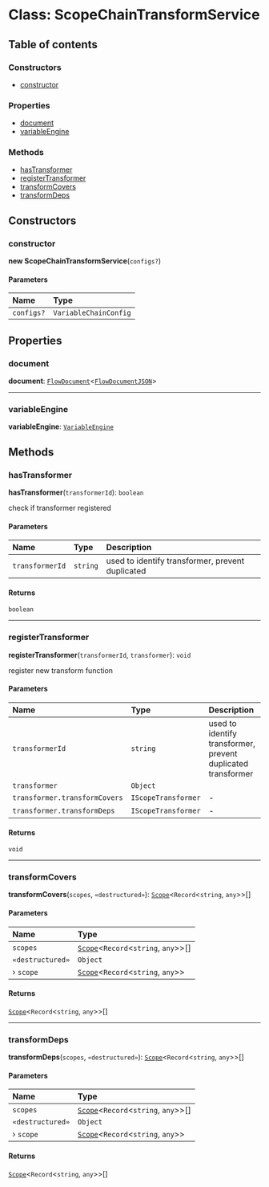 # Class: ScopeChainTransformService

## Table of contents

### Constructors

* [constructor](/auto-docs/editor/classes/ScopeChainTransformService.md#constructor)

### Properties

* [document](/auto-docs/editor/classes/ScopeChainTransformService.md#document)
* [variableEngine](/auto-docs/editor/classes/ScopeChainTransformService.md#variableengine)

### Methods

* [hasTransformer](/auto-docs/editor/classes/ScopeChainTransformService.md#hastransformer)
* [registerTransformer](/auto-docs/editor/classes/ScopeChainTransformService.md#registertransformer)
* [transformCovers](/auto-docs/editor/classes/ScopeChainTransformService.md#transformcovers)
* [transformDeps](/auto-docs/editor/classes/ScopeChainTransformService.md#transformdeps)

## Constructors

### constructor

**new ScopeChainTransformService**(`configs?`)

#### Parameters

| Name | Type |
| :------ | :------ |
| `configs?` | `VariableChainConfig` |

## Properties

### document

**document**: [`FlowDocument`](/auto-docs/editor/classes/FlowDocument.md)<[`FlowDocumentJSON`](/auto-docs/editor/types/FlowDocumentJSON.md)>

***

### variableEngine

**variableEngine**: [`VariableEngine`](/auto-docs/editor/classes/VariableEngine.md)

## Methods

### hasTransformer

**hasTransformer**(`transformerId`): `boolean`

check if transformer registered

#### Parameters

| Name | Type | Description |
| :------ | :------ | :------ |
| `transformerId` | `string` | used to identify transformer, prevent duplicated |

#### Returns

`boolean`

***

### registerTransformer

**registerTransformer**(`transformerId`, `transformer`): `void`

register new transform function

#### Parameters

| Name | Type | Description |
| :------ | :------ | :------ |
| `transformerId` | `string` | used to identify transformer, prevent duplicated transformer |
| `transformer` | `Object` |  |
| `transformer.transformCovers` | `IScopeTransformer` | - |
| `transformer.transformDeps` | `IScopeTransformer` | - |

#### Returns

`void`

***

### transformCovers

**transformCovers**(`scopes`, `«destructured»`): [`Scope`](/auto-docs/editor/classes/Scope.md)<`Record`<`string`, `any`>>\[]

#### Parameters

| Name | Type |
| :------ | :------ |
| `scopes` | [`Scope`](/auto-docs/editor/classes/Scope.md)<`Record`<`string`, `any`>>\[] |
| `«destructured»` | `Object` |
| › `scope` | [`Scope`](/auto-docs/editor/classes/Scope.md)<`Record`<`string`, `any`>> |

#### Returns

[`Scope`](/auto-docs/editor/classes/Scope.md)<`Record`<`string`, `any`>>\[]

***

### transformDeps

**transformDeps**(`scopes`, `«destructured»`): [`Scope`](/auto-docs/editor/classes/Scope.md)<`Record`<`string`, `any`>>\[]

#### Parameters

| Name | Type |
| :------ | :------ |
| `scopes` | [`Scope`](/auto-docs/editor/classes/Scope.md)<`Record`<`string`, `any`>>\[] |
| `«destructured»` | `Object` |
| › `scope` | [`Scope`](/auto-docs/editor/classes/Scope.md)<`Record`<`string`, `any`>> |

#### Returns

[`Scope`](/auto-docs/editor/classes/Scope.md)<`Record`<`string`, `any`>>\[]
